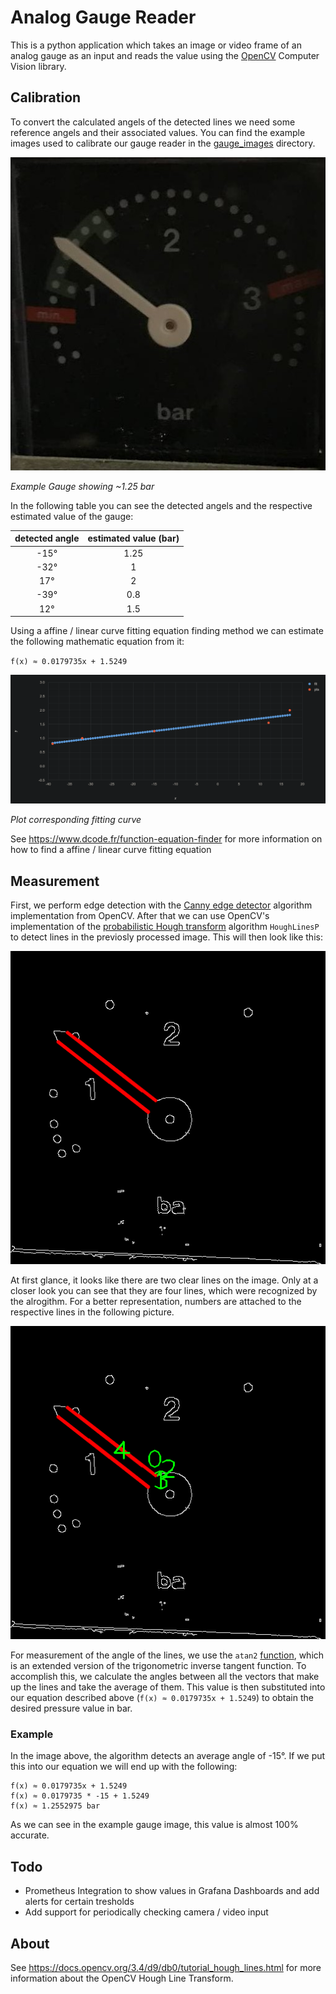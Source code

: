 # Analog Gauge Reader

This is a python application which takes an image or video frame of an analog gauge as an input and reads the value using the [OpenCV](https://opencv.org/) Computer Vision library.

## Calibration

To convert the calculated angels of the detected lines we need some reference angels and their associated values.
You can find the example images used to calibrate our gauge reader in the [gauge_images](gauge_images) directory. 

![gauge](gauge_images/gauge.jpg)

*Example Gauge showing ~1.25 bar*

In the following table you can see the detected angels and the respective estimated value of the gauge:

| detected angle | estimated value (bar) |
|:--------------:|:----------------------:|
| -15°           | 1.25                   |
| -32°           | 1                      |
| 17°            | 2                      |
| -39°           | 0.8                    |
| 12°            | 1.5                    |

Using a affine / linear curve fitting equation finding method we can estimate the following mathematic equation from it:

`f(x) ≈ 0.0179735x + 1.5249`

![plot](images/plot.png)

*Plot corresponding fitting curve*

See https://www.dcode.fr/function-equation-finder for more information on how to find a affine / linear curve fitting equation 

## Measurement

First, we perform edge detection with the [Canny edge detector](https://en.wikipedia.org/wiki/Canny_edge_detector) algorithm implementation from OpenCV.
After that we can use OpenCV's implementation of the [probabilistic Hough transform](https://en.wikipedia.org/wiki/Randomized_Hough_transform) algorithm `HoughLinesP` to detect lines in the previosly processed image.
This will then look like this:

![line_detection](images/detected_lines_1.png)

At first glance, it looks like there are two clear lines on the image. Only at a closer look you can see that they are four lines, which were recognized by the alrogithm. 
For a better representation, numbers are attached to the respective lines in the following picture.

![line_detection_2](images/detected_lines_2.png)

For measurement of the angle of the lines, we use the `atan2` [function](https://en.wikipedia.org/wiki/Atan2), which is an extended version of the trigonometric inverse tangent function.
To accomplish this, we calculate the angles between all the vectors that make up the lines and take the average of them.
This value is then substituted  into our equation described above (`f(x) ≈ 0.0179735x + 1.5249`) to obtain the desired pressure value in bar.

### Example

In the image above, the algorithm detects an average angle of -15°. If we put this into our equation we will end up with the following:

```
f(x) ≈ 0.0179735x + 1.5249
f(x) ≈ 0.0179735 * -15 + 1.5249
f(x) ≈ 1.2552975 bar
```

As we can see in the example gauge image, this value is almost 100% accurate.

## Todo

- Prometheus Integration to show values in Grafana Dashboards and add alerts for certain tresholds
- Add support for periodically checking camera / video input

## About

See https://docs.opencv.org/3.4/d9/db0/tutorial_hough_lines.html for more information about the OpenCV Hough Line Transform.
